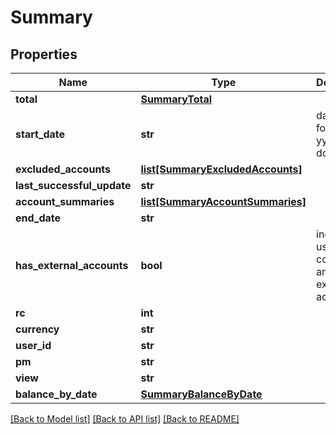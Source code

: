 # Summary

## Properties
Name | Type | Description | Notes
------------ | ------------- | ------------- | -------------
**total** | [**SummaryTotal**](SummaryTotal.md) |  | [optional] 
**start_date** | **str** | date format-- yyyy-MM-dd | [optional] 
**excluded_accounts** | [**list[SummaryExcludedAccounts]**](SummaryExcludedAccounts.md) |  | [optional] 
**last_successful_update** | **str** |  | [optional] 
**account_summaries** | [**list[SummaryAccountSummaries]**](SummaryAccountSummaries.md) |  | [optional] 
**end_date** | **str** |  | [optional] 
**has_external_accounts** | **bool** | indicator of user having configured any external accounts | [optional] 
**rc** | **int** |  | [optional] 
**currency** | **str** |  | [optional] 
**user_id** | **str** |  | [optional] 
**pm** | **str** |  | [optional] 
**view** | **str** |  | [optional] 
**balance_by_date** | [**SummaryBalanceByDate**](SummaryBalanceByDate.md) |  | [optional] 

[[Back to Model list]](../README.md#documentation-for-models) [[Back to API list]](../README.md#documentation-for-api-endpoints) [[Back to README]](../README.md)


